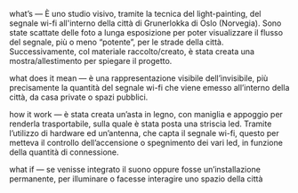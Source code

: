 what’s
—
È uno studio visivo, tramite la tecnica del light-painting, del segnale wi-fi all'interno della città di Grunerlokka di Oslo (Norvegia). Sono state scattate delle foto a lunga esposizione per poter visualizzare il flusso del segnale, più o meno “potente”, per le strade della città. Successivamente, col materiale raccolto/creato, è stata creata una mostra/allestimento per spiegare il progetto.


what does it mean 
— 
è una rappresentazione visibile dell’invisibile, più precisamente la quantità del segnale wi-fi che viene emesso all’interno della città, da casa private o spazi pubblici.


how it work 
— 
è stata creata un’asta in legno, con maniglia e appoggio per renderla trasportabile, sulla quale è stata posta una striscia led. Tramite l’utilizzo di hardware ed un’antenna, che capta il segnale wi-fi, questo per metteva il controllo dell’accensione o spegnimento dei vari led, in funzione della quantità di connessione.


what if 
— 
se venisse integrato il suono oppure fosse un’installazione permanente, per illuminare o facesse interagire uno spazio della città 
